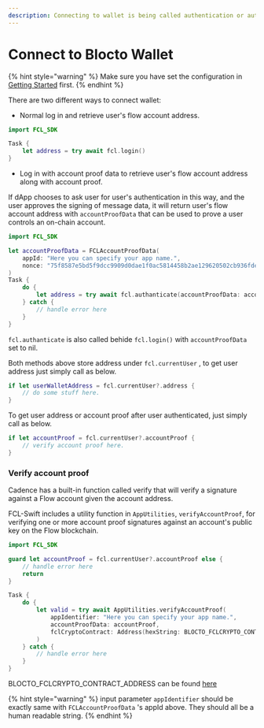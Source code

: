 ```yaml
---
description: Connecting to wallet is being called authentication or authn in FCL
---
```


# Connect to Blocto Wallet

{% hint style="warning" %}
Make sure you have set the configuration in [Getting Started](getting-started.md) first.
{% endhint %}

There are two different ways to connect wallet:

* Normal log in and retrieve user's flow account address.

```swift
import FCL_SDK

Task {
    let address = try await fcl.login()
}
```

* Log in with account proof data to retrieve user's flow account address along with account proof.

&#x20;If dApp chooses to ask user for user's authentication in this way, and the user approves the signing of message data, it will return user's flow account address with `accountProofData` that can be used to prove a user controls an on-chain account.

```swift
import FCL_SDK

let accountProofData = FCLAccountProofData(
    appId: "Here you can specify your app name.",
    nonce: "75f8587e5bd5f9dcc9909d0dae1f0ac5814458b2ae129620502cb936fde7120a" // minimum 32-byte random nonce as a hex string.
)
Task {
    do {
        let address = try await fcl.authanticate(accountProofData: accountProofData)
    } catch {
        // handle error here
    }
}
```

`fcl.authanticate` is also called behide `fcl.login()` with `accountProofData` set to nil.

Both methods above store address under `fcl.currentUser` , to get user address just simply call as below.

```swift
if let userWalletAddress = fcl.currentUser?.address {
    // do some stuff here.
}
```

To get user address or account proof after user authenticated, just simply call as below.

```swift
if let accountProof = fcl.currentUser?.accountProof {
    // verify account proof here.
}
```

### Verify account proof

Cadence has a built-in function called verify that will verify a signature against a Flow account given the account address.

FCL-Swift includes a utility function in `AppUtilities`, `verifyAccountProof`, for verifying one or more account proof signatures against an account's public key on the Flow blockchain.

```swift
import FCL_SDK

guard let accountProof = fcl.currentUser?.accountProof else {
    // handle error here
    return
}

Task {
    do {
        let valid = try await AppUtilities.verifyAccountProof(
            appIdentifier: "Here you can specify your app name.",
            accountProofData: accountProof,
            fclCryptoContract: Address(hexString: BLOCTO_FCLCRYPTO_CONTRACT_ADDRESS)
        )
    } catch {
        // handle error here
    }
}
```

BLOCTO\_FCLCRYPTO\_CONTRACT\_ADDRESS can be found [here](../../javascript-sdk/flow/account-proof.md)

{% hint style="warning" %}
input parameter `appIdentifier` should be exactly same with `FCLAccountProofData` 's appId above. They should all be a human readable string.
{% endhint %}
